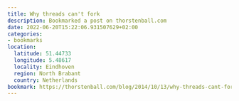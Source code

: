 ```yaml
---
title: Why threads can't fork
description: Bookmarked a post on thorstenball.com
date: 2022-06-20T15:22:06.931507629+02:00
categories:
- bookmarks
location:
  latitude: 51.44733
  longitude: 5.48617
  locality: Eindhoven
  region: North Brabant
  country: Netherlands
bookmark: https://thorstenball.com/blog/2014/10/13/why-threads-cant-fork/
---
```



